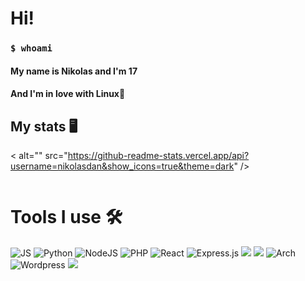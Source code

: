 <h1>Hi!</h1>
<h3><code>$ whoami</code></h3>
  <h4>My name is Nikolas and I'm 17</h4>
  <h4>And I'm in love with Linux🐧</h4>
  
 <h2>My stats 🖥</h2>
 
 
< alt="" src="https://github-readme-stats.vercel.app/api?username=nikolasdan&show_icons=true&theme=dark" />


<img alt="" src="https://github-readme-stats.vercel.app/api/top-langs/?username=nikolasdan&layout=compact&theme=dark"/>


 <br/>
<h1> Tools I use 🛠️ </h1>
<div>
<img alt="JS" src="https://img.shields.io/badge/-JS-yellow?style=for-the-badge&logo=javascript&logoColor=white" />
<img alt="Python" src="https://img.shields.io/badge/-Python-blue?style=for-the-badge&logo=python&logoColor=white" />
<img alt="NodeJS" src="https://img.shields.io/badge/node.js%20-%2343853D.svg?&style=for-the-badge&logo=node.js&logoColor=white"/>  
<img alt="PHP" src="https://img.shields.io/badge/php-%23777BB4.svg?&style=for-the-badge&logo=php&logoColor=white"/>
<img alt="React" src="https://img.shields.io/badge/react%20-%2320232a.svg?&style=for-the-badge&logo=react&logoColor=%2361DAFB"/>
<img alt="Express.js" src="https://img.shields.io/badge/express-000000?style=for-the-badge&logo=express&logoColor=white"/>
<img lat="Flask" src="https://img.shields.io/badge/Flask-white?style=for-the-badge&logo=Flask&logoColor=black"/>
<img lat="Flutter" src="https://img.shields.io/badge/Flutter-1793D1?style=for-the-badge&logo=flutter&logoColor=white"/>
<img alt="Arch" src="https://img.shields.io/badge/Arch_Linux-1793D1?style=for-the-badge&logo=arch-linux&logoColor=white"/>
<img alt="Wordpress" src="https://img.shields.io/badge/Wordpress-21759B?style=for-the-badge&logo=wordpress&logoColor=white"/>
<img lat="Linux" src="https://img.shields.io/badge/Linux-FCC624?style=for-the-badge&logo=linux&logoColor=black"/>

</div>



